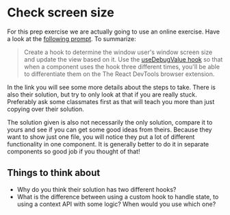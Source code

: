 # Check screen size

For this prep exercise we are actually going to use an online exercise. Have a look at the [following prompt](https://epic-react-exercises.vercel.app/react/advanced-hooks/4). To summarize:

> Create a hook to determine the window user's window screen size and update the view based on it. Use the [useDebugValue hook](https://reactjs.org/docs/hooks-reference.html#usedebugvalue) so that when a component uses the hook three different times, you'll be able to differentiate them on the The React DevTools browser extension.

In the link you will see some more details about the steps to take. There is also their solution, but try to only look at that if you are really stuck. Preferably ask some classmates first as that will teach you more than just copying over their solution.

The solution given is also not necessarily the only solution, compare it to yours and see if you can get some good ideas from theirs. Because they want to show just one file, you will notice they put a lot of different functionality in one component. It is generally better to do it in separate components so good job if you thought of that!

## Things to think about

- Why do you think their solution has two different hooks?
- What is the difference between using a custom hook to handle state, to using a context API with some logic? When would you use which one?
